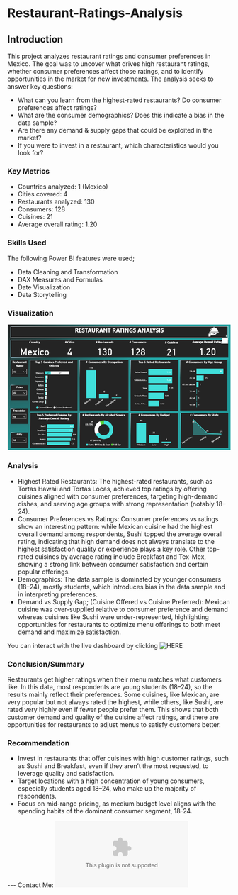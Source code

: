 # Restaurant-Ratings-Analysis
## Introduction
This project analyzes restaurant ratings and consumer preferences in Mexico. The goal was to uncover what drives high restaurant ratings, whether consumer preferences affect those ratings, and to identify opportunities in the market for new investments. The analysis seeks to answer key questions:
- What can you learn from the highest-rated restaurants? Do consumer preferences affect ratings?
- What are the consumer demographics? Does this indicate a bias in the data sample?
- Are there any demand & supply gaps that could be exploited in the market?
- If you were to invest in a restaurant, which characteristics would you look for?

### Key Metrics
- Countries analyzed: 1 (Mexico)
- Cities covered: 4
- Restaurants analyzed: 130
- Consumers: 128
- Cuisines: 21
- Average overall rating: 1.20

### Skills Used
The following Power BI features were used;
- Data Cleaning and Transformation
- DAX Measures and Formulas
- Date Visualization
- Data Storytelling

### Visualization

![](https://github.com/Hauwa-Ochimana/Restaurant-Ratings-Analysis/blob/main/Restaurant.png)

### Analysis
- Highest Rated Restaurants: The highest-rated restaurants, such as Tortas Hawaii and Tortas Locas, achieved top ratings by offering cuisines aligned with consumer preferences, targeting high-demand dishes, and serving age groups with strong representation (notably 18–24).
- Consumer Preferences vs Ratings: Consumer preferences vs ratings show an interesting pattern: while Mexican cuisine had the highest overall demand among respondents, Sushi topped the average overall rating, indicating that high demand does not always translate to the highest satisfaction quality or experience plays a key role. Other top-rated cuisines by average rating include Breakfast and Tex-Mex, showing a strong link between consumer satisfaction and certain popular offerings.
- Demographics: The data sample is dominated by younger consumers (18–24), mostly students, which introduces bias in the data sample and in interpreting preferences. 
- Demand vs Supply Gap; (Cuisine Offered vs Cuisine Preferred): Mexican cuisine was over-supplied relative to consumer preference and demand whereas cuisines like Sushi were under-represented, highlighting opportunities for restaurants to optimize menu offerings to both meet demand and maximize satisfaction.

You can interact with the live dashboard by clicking ![HERE](https://github.com/Hauwa-Ochimana/Restaurant-Ratings-Analysis/blob/main/Restaurant%20Ratings%20Dashboard.pbix)

### Conclusion/Summary
Restaurants get higher ratings when their menu matches what customers like. In this data, most respondents are young students (18–24), so the results mainly reflect their preferences. Some cuisines, like Mexican, are very popular but not always rated the highest, while others, like Sushi, are rated very highly even if fewer people prefer them. This shows that both customer demand and quality of the cuisine affect ratings, and there are opportunities for restaurants to adjust menus to satisfy customers better.

### Recommendation
- Invest in restaurants that offer cuisines with high customer ratings, such as Sushi and Breakfast, even if they aren’t the most requested, to leverage quality and satisfaction.
- Target locations with a high concentration of young consumers, especially students aged 18–24, who make up the majority of respondents.
- Focus on mid-range pricing, as medium budget level aligns with the spending habits of the dominant consumer segment, 18-24.


--- Contact Me:
![EMAIL](ochimanahauwa@gmail.com)
